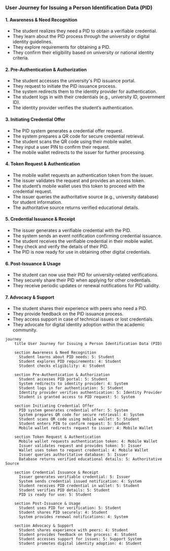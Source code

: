 ### **User Journey for Issuing a Person Identification Data (PID)**

#### **1. Awareness & Need Recognition**  
- The student realizes they need a PID to obtain a verifiable credential.  
- They learn about the PID process through the university or digital identity guidelines.  
- They explore requirements for obtaining a PID.  
- They confirm their eligibility based on university or national identity criteria.  

#### **2. Pre-Authentication & Authorization**  
- The student accesses the university's PID issuance portal.  
- They request to initiate the PID issuance process.  
- The system redirects them to the identity provider for authentication.  
- The student logs in with their credentials (e.g., university ID, government ID).  
- The identity provider verifies the student’s authentication.  

#### **3. Initiating Credential Offer**  
- The PID system generates a credential offer request.  
- The system prepares a QR code for secure credential retrieval.  
- The student scans the QR code using their mobile wallet.  
- They input a user PIN to confirm their request.  
- The mobile wallet redirects to the issuer for further processing.  

#### **4. Token Request & Authentication**  
- The mobile wallet requests an authentication token from the issuer.  
- The issuer validates the request and provides an access token.  
- The student’s mobile wallet uses this token to proceed with the credential request.  
- The issuer queries the authoritative source (e.g., university database) for student information.  
- The authoritative source returns verified educational details.  

#### **5. Credential Issuance & Receipt**  
- The issuer generates a verifiable credential with the PID.  
- The system sends an event notification confirming credential issuance.  
- The student receives the verifiable credential in their mobile wallet.  
- They check and verify the details of their PID.  
- The PID is now ready for use in obtaining other digital credentials.  

#### **6. Post-Issuance & Usage**  
- The student can now use their PID for university-related verifications.  
- They securely share their PID when applying for other credentials.  
- They receive periodic updates or renewal notifications for PID validity.  

#### **7. Advocacy & Support**  
- The student shares their experience with peers who need a PID.  
- They provide feedback on the PID issuance process.  
- They access support in case of technical issues or lost credentials.  
- They advocate for digital identity adoption within the academic community.  



```mermaid
journey
    title User Journey for Issuing a Person Identification Data (PID)
    
    section Awareness & Need Recognition
      Student learns about PID needs: 5: Student
      Student explores PID requirements: 4: Student
      Student checks eligibility: 4: Student

    section Pre-Authentication & Authorization
      Student accesses PID portal: 5: Student
      System redirects to identity provider: 4: System
      Student logs in for authentication: 5: Student
      Identity provider verifies authentication: 5: Identity Provider
      Student is granted access to PID request: 5: System

    section Initiating Credential Offer
      PID system generates credential offer: 5: System
      System prepares QR code for secure retrieval: 4: System
      Student scans QR code using mobile wallet: 5: Student
      Student enters PIN to confirm request: 5: Student
      Mobile wallet redirects request to issuer: 4: Mobile Wallet

    section Token Request & Authentication
      Mobile wallet requests authentication token: 4: Mobile Wallet
      Issuer validates request and provides token: 5: Issuer
      Wallet uses token to request credential: 4: Mobile Wallet
      Issuer queries authoritative database: 5: Issuer
      Database returns verified educational details: 5: Authoritative Source

    section Credential Issuance & Receipt
      Issuer generates verifiable credential: 5: Issuer
      System sends credential issued notification: 4: System
      Student receives PID credential in wallet: 5: Student
      Student verifies PID details: 5: Student
      PID is ready for use: 5: Student

    section Post-Issuance & Usage
      Student uses PID for verification: 5: Student
      Student shares PID securely: 4: Student
      System provides renewal notifications: 4: System

    section Advocacy & Support
      Student shares experience with peers: 4: Student
      Student provides feedback on the process: 4: Student
      Student accesses support for issues: 5: Support System
      Student promotes digital identity adoption: 4: Student
```

